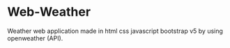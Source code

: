 # Web-Weather
Weather web application made in html css javascript bootstrap v5 by using openweather (API).
